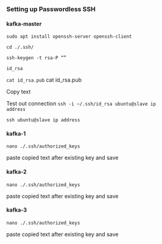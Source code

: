 
<h3>Setting up Passwordless SSH</h3>

<h4>kafka-master</h4>

<code>sudo apt install openssh-server openssh-client</code>

<code>cd ./.ssh/</code>

<code>ssh-keygen -t rsa-P “” </code>

<code>id_rsa</code>

<code>cat id_rsa.pub</code>
cat id_rsa.pub

Copy text

Test out connection
<code>ssh -i ~/.ssh/id_rsa ubuntu@slave ip address</code>

<code>ssh ubuntu@slave ip address</code>


<h4>kafka-1</h4>
<code>nano ./.ssh/authorized_keys</code>

paste copied text after existing key and save

<h4>kafka-2</h4>
<code>nano ./.ssh/authorized_keys</code>

paste copied text after existing key and save

<h4>kafka-3</h4>
<code>nano ./.ssh/authorized_keys</code>

paste copied text after existing key and save



```python

```

